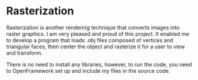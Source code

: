 # Rasterization

Rasterization is another rendering technique that converts images into raster graphics. I am very pleased  and proud of this project. It enabled me to develop a program that loads .obj files composed of vertices and triangular faces, then center the object and rasterize it for a user to view and transform. 

There is no need to install any libraries, however, to run the code, you need to OpenFramework set up and include my files in the source code.
